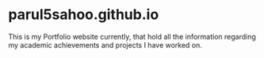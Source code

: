 # parul5sahoo.github.io

This is my Portfolio website currently, that hold all the information regarding my academic achievements and projects I have worked on. 
